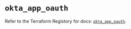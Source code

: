 # `okta_app_oauth`

Refer to the Terraform Registory for docs: [`okta_app_oauth`](https://registry.terraform.io/providers/okta/okta/4.3.0/docs/resources/app_oauth).

